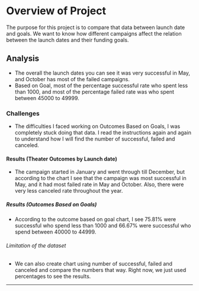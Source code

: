 # Overview of Project

The purpose for this project is to compare that data between launch date and goals. We want to know how different campaigns affect the relation between the launch dates and their funding goals. 

## Analysis 
* The overall the launch dates you can see it was very successful in May, and October has most of the failed campaigns.
* Based on Goal, most of the percentage successful rate who spent less than 1000, and most of the percentage failed rate was who spent between 45000 to 49999. 

  
### Challenges

* The difficulties I faced working on Outcomes Based on Goals, I was completely stuck doing that data. I read the instructions again and again to understand how I will find the number of successful, failed and canceled. 

#### Results (Theater Outcomes by Launch date)

* The campaign started in January and went through till December, but according to the chart I see that the campaign was most successful in May, and it had most failed rate in May and October. Also, there were very less canceled rate throughout the year. 

##### Results (Outcomes Based on Goals)

* According to the outcome based on goal chart, I see 75.81% were successful who spend less than 1000 and 66.67% were successful who spend between 40000 to 44999. 

###### Limitation of the dataset
* We can also create chart using number of successful, failed and canceled and compare the numbers that way. Right now, we just used percentages to see the results. 
---

